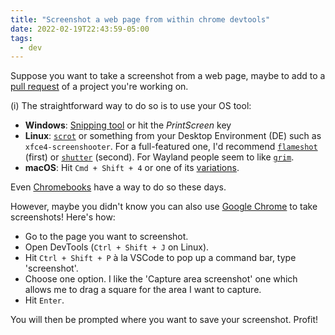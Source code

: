 ```yaml
---
title: "Screenshot a web page from within chrome devtools"
date: 2022-02-19T22:43:59-05:00
tags:
  - dev
---
```


Suppose you want to take a screenshot from a web page, maybe to add to a [pull
request](https://github.com/miniflux/v2/pull/1341) of a project you're working
on.

(i) The straightforward way to do so is to use your OS tool:

- **Windows**: [Snipping
  tool](https://support.microsoft.com/en-us/windows/use-snipping-tool-to-capture-screenshots-00246869-1843-655f-f220-97299b865f6b)
  or hit the _PrintScreen_ key
- **Linux**: [`scrot`]() or something from your Desktop Environment (DE) such as
  `xfce4-screenshooter`. For a full-featured one, I'd recommend
  [`flameshot`](https://flameshot.org/) (first) or
  [`shutter`](https://shutter-project.org/) (second). For Wayland people seem
  to like [`grim`](https://wayland.emersion.fr/grim/).
- **macOS**: Hit `Cmd + Shift + 4` or one of its
  [variations](https://support.apple.com/en-ca/HT201361).

Even [Chromebooks](https://support.google.com/chromebook/answer/10474268?hl=en)
have a way to do so these days.

However, maybe you didn't know you can also use [Google Chrome](https://www.google.com/intl/en_ca/chrome/) to take screenshots! Here's how:

- Go to the page you want to screenshot.
- Open DevTools (`Ctrl + Shift + J` on Linux).
- Hit `Ctrl + Shift + P` à la VSCode to pop up a command bar, type 'screenshot'.
- Choose one option. I like the 'Capture area screenshot' one which allows me to drag a square for the area I want to capture.
- Hit `Enter`.

You will then be prompted where you want to save your screenshot. Profit!

